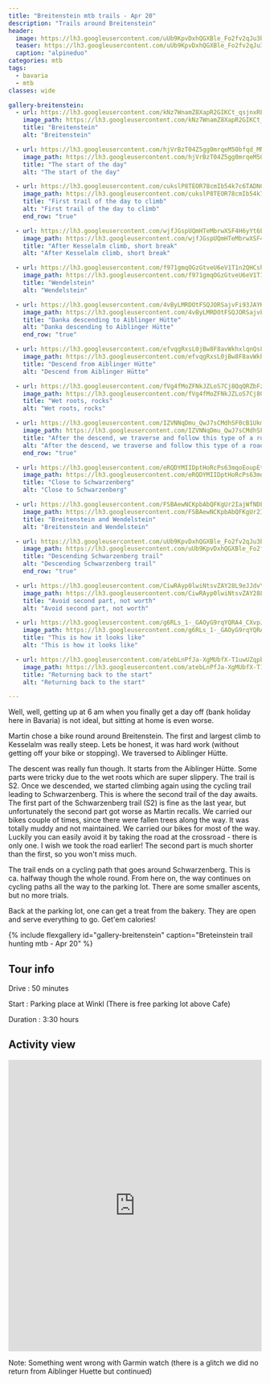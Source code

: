 ```yaml
---
title: "Breitenstein mtb trails - Apr 20"
description: "Trails around Breitenstein"
header:
  image: https://lh3.googleusercontent.com/uUb9KpvDxhQGXBle_Fo2fv2qJu3bgVa8bZHE5vc4R9QaoG-KPyls2PA0JprD9vZok3tf1Z78V26muAn1Y_ixCt4qH9-_7Rta5u9dg3ZN8b3NldCATDUw4oZlYlOYljdho471ck8ByESd17RUIOrpDLi7HrfUz4zLbw6QqXEyiVowItj0uqtUiNW2rnu4xsvhCXRJLrwmqGC5791aLSA4RdkG9aQUbzlt6us_o47nrzn3mS49IOuKlBEy5edPYGbneOEPDSQs-kLTD0ZQFV6_TnLzToptFTvlkNOMmW45vQhelHzt5-uRNp3cRLJyFil_IdABZEKjS2oKBjXlsDu_7Y8eiUzRK0Y1D2HVg7PDvlFYcWYr0MykljbNAQ-vbbPm-ypDuXj0n551yp_eYP13kXJkMK8v9p8UoIC_opY5WREJr7TTF0lTkwH1q1QYICjyj6OfUNdqeEkY1w-osdgxpaueCbigpZHxYI_oCXJ_rstdeezWyg8o3qfkwewabIZuzeNk-VdgLm1TIyqZxdwQYIJWYUlxDyClhp0IxDiqA9kqMFYcAq1wHfJF3T-Hv7j34GEjJbXqjVTKIIVU9SsEK-6vL7zUhG5qbpiCeSxTBW7PbYDootddDYB4FWHSmKj_UuN_60siiH2NY7ptppqgVHRhx3qD8tqkkx_asBacGXIEym00nGBUyrnarPUPZEBuJacSmXsLGUMNWKSnAxMnSZir0pnKudVJhj--7-azSbxYizzkj0QnF0hm=w1142-h1316-no
  teaser: https://lh3.googleusercontent.com/uUb9KpvDxhQGXBle_Fo2fv2qJu3bgVa8bZHE5vc4R9QaoG-KPyls2PA0JprD9vZok3tf1Z78V26muAn1Y_ixCt4qH9-_7Rta5u9dg3ZN8b3NldCATDUw4oZlYlOYljdho471ck8ByESd17RUIOrpDLi7HrfUz4zLbw6QqXEyiVowItj0uqtUiNW2rnu4xsvhCXRJLrwmqGC5791aLSA4RdkG9aQUbzlt6us_o47nrzn3mS49IOuKlBEy5edPYGbneOEPDSQs-kLTD0ZQFV6_TnLzToptFTvlkNOMmW45vQhelHzt5-uRNp3cRLJyFil_IdABZEKjS2oKBjXlsDu_7Y8eiUzRK0Y1D2HVg7PDvlFYcWYr0MykljbNAQ-vbbPm-ypDuXj0n551yp_eYP13kXJkMK8v9p8UoIC_opY5WREJr7TTF0lTkwH1q1QYICjyj6OfUNdqeEkY1w-osdgxpaueCbigpZHxYI_oCXJ_rstdeezWyg8o3qfkwewabIZuzeNk-VdgLm1TIyqZxdwQYIJWYUlxDyClhp0IxDiqA9kqMFYcAq1wHfJF3T-Hv7j34GEjJbXqjVTKIIVU9SsEK-6vL7zUhG5qbpiCeSxTBW7PbYDootddDYB4FWHSmKj_UuN_60siiH2NY7ptppqgVHRhx3qD8tqkkx_asBacGXIEym00nGBUyrnarPUPZEBuJacSmXsLGUMNWKSnAxMnSZir0pnKudVJhj--7-azSbxYizzkj0QnF0hm=w400-h600-no
  caption: "alpineduo"
categories: mtb
tags:
  - bavaria
  - mtb
classes: wide

gallery-breitenstein:
  - url: https://lh3.googleusercontent.com/kNz7WnamZ8XapR2GIKCt_qsjnxRLT0ll-5_XTn09diMN3HCWOlNcXj_iwOas71k3qI0nXZdRbeB58vVARTUZecOOVt8_2IObd2LMhbJx6lvAsYFdlEPjIzpH0p3x0Be51Al3DF26WdCdn-G_ZG1fAefgkStReTgh19YQcwO5Q9-U_-h6h7kWrRkwvl3tKR-3RTLZPAM5ERgh833LYPLt8jsRE1eEaF2ZQ5lbgUbgI45vBL2KqdbcijFT7KcrK5XtD1jhgXP1L_9VtV_ZMseNVnMroHAEmSAAtq9INUCuSz4j14acdcpYe1H1fVWRRxFH9jWkCBQW_hLN5wxTEI_bVlisizZ-DlsaQisE2xEkBgtrxl9AcmrT4LvOEsqlS954s2Jo5QQ1BQ3_60LPt_BMDqE7s-LBbMS1adjPQ-H_1gT9iI-znQOFKUIxuQI7_0bM4OzUkeI0UbB8hS2y3po0ehlhiVTLK3py0pHJFj5uX8CiELtQZwaSFsBlSbfwhNSQjv0szJl6j-wMVPyHD5CV8kDEjfYvPMHklA4Y9GvWYTOHD70uHv85KWhu5vnRNtil2nspSLlKAdUoDGLKRndaVviJ0NijfRkQnoOW2Tel5dQaoDUFJs36aEt5iqeHJ_2Ewa08gdU_sWtJl-nNf0utvPErM-WgY_I7lXKSXZsonJSgj4uAxbHG7gHBh9SfRiMSkOl3psAJ773Ba43Q51pCagSHdQQJPFe43N6arAtfsBq0iCyi3uC-gTTK=w988-h1316-no
    image_path: https://lh3.googleusercontent.com/kNz7WnamZ8XapR2GIKCt_qsjnxRLT0ll-5_XTn09diMN3HCWOlNcXj_iwOas71k3qI0nXZdRbeB58vVARTUZecOOVt8_2IObd2LMhbJx6lvAsYFdlEPjIzpH0p3x0Be51Al3DF26WdCdn-G_ZG1fAefgkStReTgh19YQcwO5Q9-U_-h6h7kWrRkwvl3tKR-3RTLZPAM5ERgh833LYPLt8jsRE1eEaF2ZQ5lbgUbgI45vBL2KqdbcijFT7KcrK5XtD1jhgXP1L_9VtV_ZMseNVnMroHAEmSAAtq9INUCuSz4j14acdcpYe1H1fVWRRxFH9jWkCBQW_hLN5wxTEI_bVlisizZ-DlsaQisE2xEkBgtrxl9AcmrT4LvOEsqlS954s2Jo5QQ1BQ3_60LPt_BMDqE7s-LBbMS1adjPQ-H_1gT9iI-znQOFKUIxuQI7_0bM4OzUkeI0UbB8hS2y3po0ehlhiVTLK3py0pHJFj5uX8CiELtQZwaSFsBlSbfwhNSQjv0szJl6j-wMVPyHD5CV8kDEjfYvPMHklA4Y9GvWYTOHD70uHv85KWhu5vnRNtil2nspSLlKAdUoDGLKRndaVviJ0NijfRkQnoOW2Tel5dQaoDUFJs36aEt5iqeHJ_2Ewa08gdU_sWtJl-nNf0utvPErM-WgY_I7lXKSXZsonJSgj4uAxbHG7gHBh9SfRiMSkOl3psAJ773Ba43Q51pCagSHdQQJPFe43N6arAtfsBq0iCyi3uC-gTTK=w300-h400-no
    title: "Breitenstein"
    alt: "Breitenstein"

  - url: https://lh3.googleusercontent.com/hjVrBzT04Z5gg0mrqeM50bfqd_MNHO0xpP3aRUq1MN8e6Ie0OkD_b677fPCdDYBxczGK5FJfjB7RxWVxlqCS9PqgBvaCIKAHMLeLQttUgk-DxA-TNoX4RowQDEaMP0OxKpXXNcTZU0wapaK2-CfZCIXAi8ZbaQO8dMNDoNxsGZgBW9_EF17ROpEqM4COl1Qub0WnFiKktQlFvrMBJKhOhahoD8EmUJzzZkXhy6pT1A4WvWZInRwkymmsXs1BfdrGCNdwIjIQsjdVcBSp9i1RiktOA55-nONUK5AmO4em6ghMdvfIkALL9Cq55XgO81eQNBrQB8g5ko1B4ZTgpFBOl4NvfxvEcpNI-TlOqW12tVBoj97z3PfuCbjbjTDQR1TZHFrph9AFrpDt6It4ple2CzkmdqUlEsazeP4Dzfpjq6gW0kV7q1S2r5j8XhrDMOVIvsCJFXbT5FFz3cHlmaDvpx6UsLXwAcKMsFCAh74RBo_dlmEjdlwf3sZtWrCsO-zIJhNo_m5_KnBuP183JjJ5xndcH4_dYigySXWJzXOXyO3XCrJNlBhkEUYmsfSF7PlpmwFK9m_X6U_vrrmz7bwxJpNVrqbObCuXs5-wRY21LQ-CORGNJ4Nd8A5eUm2-BWjsDzMRBAipjasqn66ejeXJ1gcLYDJ65IZEoOr61xRdpxoPvuxt8U8wldMZwrLVI-DjGF3AKvXUBux2c_MKEqR-9xtoc7htwMP5l0Kk54vbpsqQHylcbiPoWvRu=w988-h1316-no
    image_path: https://lh3.googleusercontent.com/hjVrBzT04Z5gg0mrqeM50bfqd_MNHO0xpP3aRUq1MN8e6Ie0OkD_b677fPCdDYBxczGK5FJfjB7RxWVxlqCS9PqgBvaCIKAHMLeLQttUgk-DxA-TNoX4RowQDEaMP0OxKpXXNcTZU0wapaK2-CfZCIXAi8ZbaQO8dMNDoNxsGZgBW9_EF17ROpEqM4COl1Qub0WnFiKktQlFvrMBJKhOhahoD8EmUJzzZkXhy6pT1A4WvWZInRwkymmsXs1BfdrGCNdwIjIQsjdVcBSp9i1RiktOA55-nONUK5AmO4em6ghMdvfIkALL9Cq55XgO81eQNBrQB8g5ko1B4ZTgpFBOl4NvfxvEcpNI-TlOqW12tVBoj97z3PfuCbjbjTDQR1TZHFrph9AFrpDt6It4ple2CzkmdqUlEsazeP4Dzfpjq6gW0kV7q1S2r5j8XhrDMOVIvsCJFXbT5FFz3cHlmaDvpx6UsLXwAcKMsFCAh74RBo_dlmEjdlwf3sZtWrCsO-zIJhNo_m5_KnBuP183JjJ5xndcH4_dYigySXWJzXOXyO3XCrJNlBhkEUYmsfSF7PlpmwFK9m_X6U_vrrmz7bwxJpNVrqbObCuXs5-wRY21LQ-CORGNJ4Nd8A5eUm2-BWjsDzMRBAipjasqn66ejeXJ1gcLYDJ65IZEoOr61xRdpxoPvuxt8U8wldMZwrLVI-DjGF3AKvXUBux2c_MKEqR-9xtoc7htwMP5l0Kk54vbpsqQHylcbiPoWvRu=w300-h400-no
    title: "The start of the day"
    alt: "The start of the day"

  - url: https://lh3.googleusercontent.com/cukslP8TEOR78cmIb54k7c6TADNCqOKfxjoBf5vGGX_gW2rbGSRIjbfM2-48hDchvkYHVSmWrf9wF1n1tnyWpwWrYrFP03vaR9z9jdSVlQo5HJewf1Sc7YX8QPkaYqU-V30Mdze49dUJFHc_o_9TkChmkDpxjkrNxuUXMbNsrTrGdUKQAdatXj3muz-GarSHG1ATyuaiEIYDbfO-FnzMSABG59mGlEJyPGnNNnFgMVhk3LM78vM2MfY8fx-VKx-Vtih9wijrDWrI-yJ9HTlryUnG0E3OCAH1kf7IVKVfN_bWxBTx92xSyhEEIZOf8TTj4aMDrEqOC4HEYCktPJhfZp-3tAx4mIW8rxqP871IYlRlT-thGr9wAeoPaMWKYlGzalG4BCaViSRCLJtipGbPGbtiTv0vOs_PyR7Ge5Iq2JscdZkg4i-JgbVei9bIJsZ6IxpoLzhty4XriV3t0VSAkpAArJiyiC0oTPW8cxxr8cwxp9woB7t4vrOJtX4UebgzK2iJ3iSVG54LASPIVSXHRxcMWIXlH5si0pWQtntV1q00N5AzFZjcsDgJz6JiNfnEzXMP8cnLh0XRnUYtdNltUEK7eV20RLSDKIsGAUqrYGS5hsICra0hYL_G5Hj7lX2wAGwHd8S8uXQWlVU91USwEa-gxg9oORmTTLFLYwBQduny0WbtFZO2Biapk7wq5kQrLBtl8MSriO2B1TYZYNiDrJV2c01WZ3SdSpeP1YJUtfJtpC3_oaAygXoU=w988-h1316-no
    image_path: https://lh3.googleusercontent.com/cukslP8TEOR78cmIb54k7c6TADNCqOKfxjoBf5vGGX_gW2rbGSRIjbfM2-48hDchvkYHVSmWrf9wF1n1tnyWpwWrYrFP03vaR9z9jdSVlQo5HJewf1Sc7YX8QPkaYqU-V30Mdze49dUJFHc_o_9TkChmkDpxjkrNxuUXMbNsrTrGdUKQAdatXj3muz-GarSHG1ATyuaiEIYDbfO-FnzMSABG59mGlEJyPGnNNnFgMVhk3LM78vM2MfY8fx-VKx-Vtih9wijrDWrI-yJ9HTlryUnG0E3OCAH1kf7IVKVfN_bWxBTx92xSyhEEIZOf8TTj4aMDrEqOC4HEYCktPJhfZp-3tAx4mIW8rxqP871IYlRlT-thGr9wAeoPaMWKYlGzalG4BCaViSRCLJtipGbPGbtiTv0vOs_PyR7Ge5Iq2JscdZkg4i-JgbVei9bIJsZ6IxpoLzhty4XriV3t0VSAkpAArJiyiC0oTPW8cxxr8cwxp9woB7t4vrOJtX4UebgzK2iJ3iSVG54LASPIVSXHRxcMWIXlH5si0pWQtntV1q00N5AzFZjcsDgJz6JiNfnEzXMP8cnLh0XRnUYtdNltUEK7eV20RLSDKIsGAUqrYGS5hsICra0hYL_G5Hj7lX2wAGwHd8S8uXQWlVU91USwEa-gxg9oORmTTLFLYwBQduny0WbtFZO2Biapk7wq5kQrLBtl8MSriO2B1TYZYNiDrJV2c01WZ3SdSpeP1YJUtfJtpC3_oaAygXoU=w300-h400-no
    title: "First trail of the day to climb"
    alt: "First trail of the day to climb"
    end_row: "true"

  - url: https://lh3.googleusercontent.com/wjfJGspUQmHTeMbrwXSF4H6yYt6LmAXpR0-8IYGjSJ4KFNZnHjZGhy1d1tRZlkRbM-r8G7gUtq0HcJ7lyzIsxZIQR6XabCojHCITe9Ikk92ZpPp63g2hg8bcAU56y1zvbliNHXYjNu7059aB1bQA0awgimioemejMpmh0FFX5BbrUaRIROo0RNGfQp6YvIB-2Y0h5WDz4YQyF3DirnRlBRUlKztVd_r3TXAaEftBsYBCrGy1o2V7kI3jfj3dPvpW7T6_szbhRmd-XBrkjhhxtTdiy9lZ-SmlI9P82FwK5Lq_x3SPyfGUEg41sMDaUzwC4aVV0uamBuz2Jcs1gJBtdMaOLDp2tDHSyYg4EpZveXJacPAtUB643De4GXKeaoyD3Kgk8RtPFO77uoevrdu112fv3PdVDFPjJkxtx88WBSQjaYEEnw_SCeWKUnOHTEj4iqfYvDsGnhNUECsPYQRTG7DIUemJ1B1yxq693kIPsKUEGFn2V5MwbiIywX6w97jNwtb-oVy1ktihpiniLrHMp-8CAjy9HXMHmi4QoF_DLloXObpg5AbpKQvAWGNOjfe71Ddh_CF87z4p32-QJ2I31D5XkgTF3HZStPXjy8VFEZoAOx4t-WMYa2V4ahtoh-FjvXV5yKvJlx7xzaEVfBD-DiLgIL0HQf7--H-mhk52lxNkuCJ2xXGaPD0i4BwFGjtg9U_RnmVGYM4_5HXMWcgxxK7MF0EBkaiWiSjgzaweObBr5RVJVsOzwCRn=w988-h1316-no
    image_path: https://lh3.googleusercontent.com/wjfJGspUQmHTeMbrwXSF4H6yYt6LmAXpR0-8IYGjSJ4KFNZnHjZGhy1d1tRZlkRbM-r8G7gUtq0HcJ7lyzIsxZIQR6XabCojHCITe9Ikk92ZpPp63g2hg8bcAU56y1zvbliNHXYjNu7059aB1bQA0awgimioemejMpmh0FFX5BbrUaRIROo0RNGfQp6YvIB-2Y0h5WDz4YQyF3DirnRlBRUlKztVd_r3TXAaEftBsYBCrGy1o2V7kI3jfj3dPvpW7T6_szbhRmd-XBrkjhhxtTdiy9lZ-SmlI9P82FwK5Lq_x3SPyfGUEg41sMDaUzwC4aVV0uamBuz2Jcs1gJBtdMaOLDp2tDHSyYg4EpZveXJacPAtUB643De4GXKeaoyD3Kgk8RtPFO77uoevrdu112fv3PdVDFPjJkxtx88WBSQjaYEEnw_SCeWKUnOHTEj4iqfYvDsGnhNUECsPYQRTG7DIUemJ1B1yxq693kIPsKUEGFn2V5MwbiIywX6w97jNwtb-oVy1ktihpiniLrHMp-8CAjy9HXMHmi4QoF_DLloXObpg5AbpKQvAWGNOjfe71Ddh_CF87z4p32-QJ2I31D5XkgTF3HZStPXjy8VFEZoAOx4t-WMYa2V4ahtoh-FjvXV5yKvJlx7xzaEVfBD-DiLgIL0HQf7--H-mhk52lxNkuCJ2xXGaPD0i4BwFGjtg9U_RnmVGYM4_5HXMWcgxxK7MF0EBkaiWiSjgzaweObBr5RVJVsOzwCRn=w300-h400-no
    title: "After Kesselalm climb, short break"
    alt: "After Kesselalm climb, short break"

  - url: https://lh3.googleusercontent.com/f971gmqOGzGtveU6eV1T1n2QHCshQhJOe9lphsZ92EYa0A9eMeKeRRgClmNAzwKn8_OVF7R8TIx4VYok6OKrmcF2nZDhgvm0AvCYFXaZUhH-_mb5ev--DCGJdWDzNcZTOnBBALtCSWHcNQf8ZpwpZ3yTsV6X1IrDc1ikmcaWU42-iL0qZXOoVB6d2YIXUEd014umSXXsbUGFUevyK7KYwORLnoCSRugMhKLpvBPip6RfMMCKzu3KIcvq-0z4IwlUK4K3osI6CXN-pNd1C836gWvf9XMQzr-GKP6H_LjjHijCTgnRkrzfCOI6KaZt89-rm7Nb2YpSFE0tUwejYspB0uPHBlOr8xPPfSSznXuoBa3q0i3GklwkXS93uvplRfqK02sPu7vds-5k7tRJs0rZjVWdQ0zfKH5_Rl6Wo6GULMHvN8sJDAbsOSvPfHuXF9UOQfMPDhwqWrmgmW6WMz2hBahk3cqOBdj4qOsFIBAkP7k9kXGqn-ElyZuvzoqBM5L6SUKYra9GoraPLmmbN2spqX8RC3sf2lnr_AslfmQXY4uzrpUsy9E8bER2VtXHeSppQyucOaT6M3bh4OXQLwJfo61ewTdA4vfZPRV1EukgjwlPCpltKpnM6ldkxIKHn-2jHNomdbAN1yS5ETIo_PdJXEiR_xcVmUJp3qmucpNvGeI2J8Niby8n1oII1Jau2eoZ8gyTXSsLBui8LxSDJHEriXIlQF4do-Ugn8hmD4ypXCMU63MF12MD0DT7=w1756-h1316-no
    image_path: https://lh3.googleusercontent.com/f971gmqOGzGtveU6eV1T1n2QHCshQhJOe9lphsZ92EYa0A9eMeKeRRgClmNAzwKn8_OVF7R8TIx4VYok6OKrmcF2nZDhgvm0AvCYFXaZUhH-_mb5ev--DCGJdWDzNcZTOnBBALtCSWHcNQf8ZpwpZ3yTsV6X1IrDc1ikmcaWU42-iL0qZXOoVB6d2YIXUEd014umSXXsbUGFUevyK7KYwORLnoCSRugMhKLpvBPip6RfMMCKzu3KIcvq-0z4IwlUK4K3osI6CXN-pNd1C836gWvf9XMQzr-GKP6H_LjjHijCTgnRkrzfCOI6KaZt89-rm7Nb2YpSFE0tUwejYspB0uPHBlOr8xPPfSSznXuoBa3q0i3GklwkXS93uvplRfqK02sPu7vds-5k7tRJs0rZjVWdQ0zfKH5_Rl6Wo6GULMHvN8sJDAbsOSvPfHuXF9UOQfMPDhwqWrmgmW6WMz2hBahk3cqOBdj4qOsFIBAkP7k9kXGqn-ElyZuvzoqBM5L6SUKYra9GoraPLmmbN2spqX8RC3sf2lnr_AslfmQXY4uzrpUsy9E8bER2VtXHeSppQyucOaT6M3bh4OXQLwJfo61ewTdA4vfZPRV1EukgjwlPCpltKpnM6ldkxIKHn-2jHNomdbAN1yS5ETIo_PdJXEiR_xcVmUJp3qmucpNvGeI2J8Niby8n1oII1Jau2eoZ8gyTXSsLBui8LxSDJHEriXIlQF4do-Ugn8hmD4ypXCMU63MF12MD0DT7=w400-h300-no
    title: "Wendelstein"
    alt: "Wendelstein"

  - url: https://lh3.googleusercontent.com/4vByLMRDOtFSQJORSajvFi93JAYKh7KjkfiIfKgYg7zLQ2Rt-o-MvMbldDJsku9YNJvRLr64gs7JSsu4hiALa5UidiMx80Plvhn8iBVTx6NSVrtwPjWIqnDj7UvU7g4MfvV6y7ycAUOmw2C_BDjZ6r8QPvPXPrx9mLTgMT_eLK3wLimyVMldn3GAAr7eD2EhIQFkhQR_i_6VhuWZs1oRX8FGj_C9NoBUnf-8R_6Osuc9ItxoEacAadDDhujl_iE44nQnqtpq4wYjQ2lfxGZ99nlpYVy4HKK7Cshsk9YveYfMYnzeuCe6rm7MQTSYMbfiDemUIalTNUHNMwyquSujdqEex6i45zgaOcIIEiTVxsHo94SCSpL0EwBSUA1y9zKqWPp4Yk56y2L8zIWcOMgDdMxBYHe9A55bOYuD161dlpjnPTdRzE2YpyjLYu1YB8LowijFu4e7TkLpC_rg5U3pKhWeIyM0Xa19SffaMKD0hKZ85_bYLNM1cKIv3vrkXEnCKTQbH--IRMfdSoejFd97s74YfFsjldgy_Perf7bjfkZM8W5i54WY2OD28iWQqUi0DCh-GrCOYpZcXGfulLD1zogagw8xhmeqoq1gb0fLx_eK0UWk8mE9XsbM4GIoBat-aB9WECRSyVJola7GgoZfHVUHb4dFLbUM4RXvLCw4cRaseKnVhAPxb47cvSE8lekIJu-1lQrf7X7byHYzqIIXCh3OU3kiAe5l9qlDIXRCaKhcs67WWvtVs-SH=w988-h1316-no
    image_path: https://lh3.googleusercontent.com/4vByLMRDOtFSQJORSajvFi93JAYKh7KjkfiIfKgYg7zLQ2Rt-o-MvMbldDJsku9YNJvRLr64gs7JSsu4hiALa5UidiMx80Plvhn8iBVTx6NSVrtwPjWIqnDj7UvU7g4MfvV6y7ycAUOmw2C_BDjZ6r8QPvPXPrx9mLTgMT_eLK3wLimyVMldn3GAAr7eD2EhIQFkhQR_i_6VhuWZs1oRX8FGj_C9NoBUnf-8R_6Osuc9ItxoEacAadDDhujl_iE44nQnqtpq4wYjQ2lfxGZ99nlpYVy4HKK7Cshsk9YveYfMYnzeuCe6rm7MQTSYMbfiDemUIalTNUHNMwyquSujdqEex6i45zgaOcIIEiTVxsHo94SCSpL0EwBSUA1y9zKqWPp4Yk56y2L8zIWcOMgDdMxBYHe9A55bOYuD161dlpjnPTdRzE2YpyjLYu1YB8LowijFu4e7TkLpC_rg5U3pKhWeIyM0Xa19SffaMKD0hKZ85_bYLNM1cKIv3vrkXEnCKTQbH--IRMfdSoejFd97s74YfFsjldgy_Perf7bjfkZM8W5i54WY2OD28iWQqUi0DCh-GrCOYpZcXGfulLD1zogagw8xhmeqoq1gb0fLx_eK0UWk8mE9XsbM4GIoBat-aB9WECRSyVJola7GgoZfHVUHb4dFLbUM4RXvLCw4cRaseKnVhAPxb47cvSE8lekIJu-1lQrf7X7byHYzqIIXCh3OU3kiAe5l9qlDIXRCaKhcs67WWvtVs-SH=w300-h400-no
    title: "Danka descending to Aiblinger Hütte"
    alt: "Danka descending to Aiblinger Hütte"
    end_row: "true"

  - url: https://lh3.googleusercontent.com/efvqgRxsL0jBw8F8avWkhxlqnQs8oao3t1U19Tzvy63QtbUAn1cdmVwFO0c55LHs3ibUqXfE0KBNP5jJwG0zVBmVd275fKePrMo9tWreY9ux050iHn1wDS5xkKgHWA2RJbipWIHI9M8jJgSapwwlR-LWz-oXDZCS_qQ0_Iyu1YjO0L_50DLwqaJhLpHxkfntRY2sVzHrOLUVM1X3OucWVZe2dWKBl25-Su59sHzZhzsdi7ZUYj_HCGQdJhB3DoV-xS7OrfhlG_h_m2KA4H0bW22m9trZ0LI6YY8DCXZo4jYXVJvF45nbfBJH0aE4M7MvBmCGwgtKOFtfSEfXNRLenmWhBvSiEjNykF8vVDmohyq-tak1PduKzlbk5E1jo6zBPcMleSHRnYP1id6OwUJOaLtWRxXV3BKyA3EQXcEL02YaKssr50tKbGBUp0cvJ2ouudjMBYCqItrcC2mqex8n8RYCs7iw9QaBth5x1L-1Km9LDqtwE2m8hRJ7Nv00fy2MV662C34NzQe_HPwE8hoIR8uDni3Yfujx9k85hQ78SruzCysBt80RoJNjZXVaTlsvKiDDF0lvS3xhonNLPU5TVuteHE2JGWzv7thKR232aHUUIjIilGGUc6wY12XohQxQtLjsGhnIOI_0rJmIjpg5wuYojspwEObe9HQxMhUhtv-WZ7nBzBaZMQIyRbEdZyzc63QefqqILG41qf4JE1svvfSbYGz7f9I1QFAw6AXnKuxQM2ij2L5L7Cyl=w988-h1316-no
    image_path: https://lh3.googleusercontent.com/efvqgRxsL0jBw8F8avWkhxlqnQs8oao3t1U19Tzvy63QtbUAn1cdmVwFO0c55LHs3ibUqXfE0KBNP5jJwG0zVBmVd275fKePrMo9tWreY9ux050iHn1wDS5xkKgHWA2RJbipWIHI9M8jJgSapwwlR-LWz-oXDZCS_qQ0_Iyu1YjO0L_50DLwqaJhLpHxkfntRY2sVzHrOLUVM1X3OucWVZe2dWKBl25-Su59sHzZhzsdi7ZUYj_HCGQdJhB3DoV-xS7OrfhlG_h_m2KA4H0bW22m9trZ0LI6YY8DCXZo4jYXVJvF45nbfBJH0aE4M7MvBmCGwgtKOFtfSEfXNRLenmWhBvSiEjNykF8vVDmohyq-tak1PduKzlbk5E1jo6zBPcMleSHRnYP1id6OwUJOaLtWRxXV3BKyA3EQXcEL02YaKssr50tKbGBUp0cvJ2ouudjMBYCqItrcC2mqex8n8RYCs7iw9QaBth5x1L-1Km9LDqtwE2m8hRJ7Nv00fy2MV662C34NzQe_HPwE8hoIR8uDni3Yfujx9k85hQ78SruzCysBt80RoJNjZXVaTlsvKiDDF0lvS3xhonNLPU5TVuteHE2JGWzv7thKR232aHUUIjIilGGUc6wY12XohQxQtLjsGhnIOI_0rJmIjpg5wuYojspwEObe9HQxMhUhtv-WZ7nBzBaZMQIyRbEdZyzc63QefqqILG41qf4JE1svvfSbYGz7f9I1QFAw6AXnKuxQM2ij2L5L7Cyl=w300-h400-no
    title: "Descend from Aiblinger Hütte"
    alt: "Descend from Aiblinger Hütte"

  - url: https://lh3.googleusercontent.com/fVg4fMoZFNkJZLoS7Cj8QqQRZbFzX4lCuv6d22e5ik3YcDxhnZhn_EDBl0MCUX1GkdmIyv4jfetK4_qkHZ-WSjYwYL3Y7zN50RcqUA1sUWMe0QzsSD0cATOAQUG_dKsdxPpobYbdy-zsjpMNWp2mC2OrbyZeh8PWCBU7pAbJIDfIG7NtXFX4uioFlxGshi2hYfOUQkhziC3edDy3ee_k-sdFpmTDX-mcZQoUxVotpN9CSzBPRsOZRAOBNyz0Jab9qeY2pYWnV8pTJoqc6s6HAUkDByg6vt3G7sP31VvM0l2Og0NbQHFhMDcfmHofAuHs0q-Gci9b0-yKRVCHrJHRe4azXGkqnnc4sAEfXEdCN2ZbDzPXWtRf6iGMc4-RLwWVqBPGIjtV1BO20nSE3bhnJO0I4rBDMBrwciCzStWM7F-O7zCLuaKuV9UfCtb084boaR-PMi-0obx2mQIF0jyCYzUyaAqNept7GQMtYYY69i9i_H0LPJwhSwuGAjJpUlaeECN-ioPIZ6QTFahIjwKySDhRy7EFRTdflVaaos5C4LDJ_wrHobLpEF_9HRo49lBLc6-p7ZThtm17yIgSB8MxL2ZCZmmn03CjQrqZRIg8II88MJr1qP94Ti8Bdi1p34cYbPO0WNe3L3InpnwgM3vjWkYPp6Og5EpBYcbD77megV4Evzda4GWES4WPQh977q9uquCd4yW6f9eLHHdEAZ2mRMOHFkIOmA8h88YBIAWizsbMb5wcfMR7zrpt=w988-h1316-no
    image_path: https://lh3.googleusercontent.com/fVg4fMoZFNkJZLoS7Cj8QqQRZbFzX4lCuv6d22e5ik3YcDxhnZhn_EDBl0MCUX1GkdmIyv4jfetK4_qkHZ-WSjYwYL3Y7zN50RcqUA1sUWMe0QzsSD0cATOAQUG_dKsdxPpobYbdy-zsjpMNWp2mC2OrbyZeh8PWCBU7pAbJIDfIG7NtXFX4uioFlxGshi2hYfOUQkhziC3edDy3ee_k-sdFpmTDX-mcZQoUxVotpN9CSzBPRsOZRAOBNyz0Jab9qeY2pYWnV8pTJoqc6s6HAUkDByg6vt3G7sP31VvM0l2Og0NbQHFhMDcfmHofAuHs0q-Gci9b0-yKRVCHrJHRe4azXGkqnnc4sAEfXEdCN2ZbDzPXWtRf6iGMc4-RLwWVqBPGIjtV1BO20nSE3bhnJO0I4rBDMBrwciCzStWM7F-O7zCLuaKuV9UfCtb084boaR-PMi-0obx2mQIF0jyCYzUyaAqNept7GQMtYYY69i9i_H0LPJwhSwuGAjJpUlaeECN-ioPIZ6QTFahIjwKySDhRy7EFRTdflVaaos5C4LDJ_wrHobLpEF_9HRo49lBLc6-p7ZThtm17yIgSB8MxL2ZCZmmn03CjQrqZRIg8II88MJr1qP94Ti8Bdi1p34cYbPO0WNe3L3InpnwgM3vjWkYPp6Og5EpBYcbD77megV4Evzda4GWES4WPQh977q9uquCd4yW6f9eLHHdEAZ2mRMOHFkIOmA8h88YBIAWizsbMb5wcfMR7zrpt=w300-h400-no
    title: "Wet roots, rocks"
    alt: "Wet roots, rocks"

  - url: https://lh3.googleusercontent.com/IZVNNqDmu_QwJ7sCMdhSF0cB1Ukm9RVegILlYqQLIgzotKhbCDyyAbfOmLh-iLWZBtaK6z3uRzbHxx7nEiUiZuM8QagjsQeo2J5HqyWpsqKN9Gpi1uzMLNZuyNi_zDoaCRalupoTLhWMBdDG32u_3K4hJvLCvrBjVcAxWm1Fm3Z8f68qFreRCENbiJ_v50TbQDPNFpYzwMQNb4DM-vZRSXMQk6_meaecKwDx0DTeC5cVo9vFs6ZuPNjHSBqA7dVipac3oqApy_vlLvzt_56ppcR1av5Qb4EERnh5n5-d-B8dJeDMioyMdI3XGsZWf1bJGlIufvLtXLF6lR1HfPU1rsc-OElbvm_1iQL3nNWf6RDdHJvYrlXnH2CvVL3cfB8YF1VYdAwDD5haLrTUYgQClXKQqC7PNvtPUEN91sy61YJI85S3CAEhPbqaV0HpkBy2-Tjh8eYIS9BWdgalJEH8yiPMrX9bYOsLMeYdsrSZIlq3mUP8KkA0j7KvXpf505vP7bZQEDIE3JKkeYoxcwf9bmu26hKbjgSG4Wo9-Onlq2ji207JufZSLp4oS6_VhG4iWlpJ6z-r-yzLfsm39wMXOE3V5hVMQ7cz9u5p0bbPtEQAceHeGjcs4XukF6h11mkwZ3IreCRn71mtFufREF6z0KzcKpzYblF3OYuIV8vDndnZYq-5UEvXfRj_4TSTmkA=w988-h1316-no
    image_path: https://lh3.googleusercontent.com/IZVNNqDmu_QwJ7sCMdhSF0cB1Ukm9RVegILlYqQLIgzotKhbCDyyAbfOmLh-iLWZBtaK6z3uRzbHxx7nEiUiZuM8QagjsQeo2J5HqyWpsqKN9Gpi1uzMLNZuyNi_zDoaCRalupoTLhWMBdDG32u_3K4hJvLCvrBjVcAxWm1Fm3Z8f68qFreRCENbiJ_v50TbQDPNFpYzwMQNb4DM-vZRSXMQk6_meaecKwDx0DTeC5cVo9vFs6ZuPNjHSBqA7dVipac3oqApy_vlLvzt_56ppcR1av5Qb4EERnh5n5-d-B8dJeDMioyMdI3XGsZWf1bJGlIufvLtXLF6lR1HfPU1rsc-OElbvm_1iQL3nNWf6RDdHJvYrlXnH2CvVL3cfB8YF1VYdAwDD5haLrTUYgQClXKQqC7PNvtPUEN91sy61YJI85S3CAEhPbqaV0HpkBy2-Tjh8eYIS9BWdgalJEH8yiPMrX9bYOsLMeYdsrSZIlq3mUP8KkA0j7KvXpf505vP7bZQEDIE3JKkeYoxcwf9bmu26hKbjgSG4Wo9-Onlq2ji207JufZSLp4oS6_VhG4iWlpJ6z-r-yzLfsm39wMXOE3V5hVMQ7cz9u5p0bbPtEQAceHeGjcs4XukF6h11mkwZ3IreCRn71mtFufREF6z0KzcKpzYblF3OYuIV8vDndnZYq-5UEvXfRj_4TSTmkA=w300-h400-no
    title: "After the descend, we traverse and follow this type of a road until Schwarzernberg"
    alt: "After the descend, we traverse and follow this type of a road until Schwarzernberg"
    end_row: "true"

  - url: https://lh3.googleusercontent.com/eRQDYMIIDptHoRcPs63mqoEoupEtgC5n_p-Feu5Nq8AxRZrQwh_aYC6_nUUjkPqHJOhcO7nqkdTxIwotx6NEUu-sjs7n24Z-kfcHJ666mJFdkP2Zqmnt0_280Sjesui6brGYHHxPp_BYWxB3qA-vbR61dHQf6HlP5vUTFtdG4IL8Jty0Vk7PUDPe4SgHVn1ZqXL0p9p22auiJNbalXRhgObUsOIOqxJrBRGMcESxKQmAgBCdd5EqHyCZfDXS2dHZkrKy-T672rnzmPDIzO_E1K-0FYop1A9dUTU4D1V87o3x-oGG_9xt89hCfB4Q_YymuMYctBrL9FENvaHIcuf82zOt-l_WaAX_oyYrQorOvrlAEbfCsOx9bKbWzVvAGO35RprTE0AzUCF1yH0Z3va3-ANt8LGIBz-YcvSXBFs2OSdJhm7C51Pt1lq1Z4PKhHgywdkescA07PCcQwKodr2VkPYsl-CgMDX3XoE4obEWM55N1RAg3ONCabMSTXwOtkpBdyV22N3mDQ9wvX3wP6o_vMwiVIzKZPkY5_asys8_diKnlImawOdiRQIYL-Awf8WvUoH3Fa-vOXu_n2OfBxkTz-AwmkjdFtk4sXhjLCrDMPk5z_qhAR49SM6bXhqvuWzXt5i1eGkOCjbochwXzOqVCTgn8Lj_6xa01koUILKIPuBEH_O6IMtoKjKICWM_89MvcoF2aj09RJBpb7tddNPjctSC-PuRpfrjsejmaFDzgDvk13ibc2-8C16I=w988-h1316-no
    image_path: https://lh3.googleusercontent.com/eRQDYMIIDptHoRcPs63mqoEoupEtgC5n_p-Feu5Nq8AxRZrQwh_aYC6_nUUjkPqHJOhcO7nqkdTxIwotx6NEUu-sjs7n24Z-kfcHJ666mJFdkP2Zqmnt0_280Sjesui6brGYHHxPp_BYWxB3qA-vbR61dHQf6HlP5vUTFtdG4IL8Jty0Vk7PUDPe4SgHVn1ZqXL0p9p22auiJNbalXRhgObUsOIOqxJrBRGMcESxKQmAgBCdd5EqHyCZfDXS2dHZkrKy-T672rnzmPDIzO_E1K-0FYop1A9dUTU4D1V87o3x-oGG_9xt89hCfB4Q_YymuMYctBrL9FENvaHIcuf82zOt-l_WaAX_oyYrQorOvrlAEbfCsOx9bKbWzVvAGO35RprTE0AzUCF1yH0Z3va3-ANt8LGIBz-YcvSXBFs2OSdJhm7C51Pt1lq1Z4PKhHgywdkescA07PCcQwKodr2VkPYsl-CgMDX3XoE4obEWM55N1RAg3ONCabMSTXwOtkpBdyV22N3mDQ9wvX3wP6o_vMwiVIzKZPkY5_asys8_diKnlImawOdiRQIYL-Awf8WvUoH3Fa-vOXu_n2OfBxkTz-AwmkjdFtk4sXhjLCrDMPk5z_qhAR49SM6bXhqvuWzXt5i1eGkOCjbochwXzOqVCTgn8Lj_6xa01koUILKIPuBEH_O6IMtoKjKICWM_89MvcoF2aj09RJBpb7tddNPjctSC-PuRpfrjsejmaFDzgDvk13ibc2-8C16I=w300-h400-no
    title: "Close to Schwarzenberg"
    alt: "Close to Schwarzenberg"

  - url: https://lh3.googleusercontent.com/FSBAewNCKpbAbQFKgUr2IajWfNDLOQujKlEJt-oMoizk3E9Cm8fwIaQg2bFW9mtwjuz9GTNm8mAnXg3omavQ4rITD3eYTYJP6M3CRwP35yKxXbpwMSh1XwTXkxnGn4BABwreNmrBAA5oaUHsIvAj0geHjbk83Ow0QryfUXSsv-JaSLQVsGqjmkJRI0HQ0qhDDrC86y6hcCHPL-_gOKt05J5dN_sSz1UP8xKxWP_lHuMaoiyjpQODdavto5c9bZNgV4kJAkYNibBiNBo33UpHcb3HwNvCIQV1v1fKKP6hxYBCXQzmV3Eh5Sv3O1_gjsIXeOutZSi1sp5apaH15A5amqt6yC_lTDvsHXhmfM4O9XktD9DDPjF5SbRMAGXkxtlZEQb4ngtT_GQ0s4dPrRXZzXx16xqJR66upjqaNXy4wmcxbS45gqgBnV2zfGLOpqvChHXZp_XVL9cDEV_uX5hL6zhI6rfX6CSIdw5Hv5dEwQ0WGlTsoX3e3B-Gi5J3r6Obh-VLhiSez-1CpYQwmQk2Y3ZTA46yjy-YBecUrM-YoSFmKcLalrdKv3htbsSxKzLAfV69x4tHFzqlqLTKN3TDz-w0NNdu6pe36BnRbvRYRjY5TQPiwAox-nA0WJUpulm7-3XFXq6GfssqpIhAyt7YohNeTIwPONccJGuRzIT1sH1h00lKquca3G68Pp7olOIkt0112-qidl-wnQy5Tho3OIpNdtL2GseMvjJN1RneJdQKjFQwFUTcnTN_=w988-h1316-no
    image_path: https://lh3.googleusercontent.com/FSBAewNCKpbAbQFKgUr2IajWfNDLOQujKlEJt-oMoizk3E9Cm8fwIaQg2bFW9mtwjuz9GTNm8mAnXg3omavQ4rITD3eYTYJP6M3CRwP35yKxXbpwMSh1XwTXkxnGn4BABwreNmrBAA5oaUHsIvAj0geHjbk83Ow0QryfUXSsv-JaSLQVsGqjmkJRI0HQ0qhDDrC86y6hcCHPL-_gOKt05J5dN_sSz1UP8xKxWP_lHuMaoiyjpQODdavto5c9bZNgV4kJAkYNibBiNBo33UpHcb3HwNvCIQV1v1fKKP6hxYBCXQzmV3Eh5Sv3O1_gjsIXeOutZSi1sp5apaH15A5amqt6yC_lTDvsHXhmfM4O9XktD9DDPjF5SbRMAGXkxtlZEQb4ngtT_GQ0s4dPrRXZzXx16xqJR66upjqaNXy4wmcxbS45gqgBnV2zfGLOpqvChHXZp_XVL9cDEV_uX5hL6zhI6rfX6CSIdw5Hv5dEwQ0WGlTsoX3e3B-Gi5J3r6Obh-VLhiSez-1CpYQwmQk2Y3ZTA46yjy-YBecUrM-YoSFmKcLalrdKv3htbsSxKzLAfV69x4tHFzqlqLTKN3TDz-w0NNdu6pe36BnRbvRYRjY5TQPiwAox-nA0WJUpulm7-3XFXq6GfssqpIhAyt7YohNeTIwPONccJGuRzIT1sH1h00lKquca3G68Pp7olOIkt0112-qidl-wnQy5Tho3OIpNdtL2GseMvjJN1RneJdQKjFQwFUTcnTN_=w300-h400-no
    title: "Breitenstein and Wendelstein"
    alt: "Breitenstein and Wendelstein"

  - url: https://lh3.googleusercontent.com/uUb9KpvDxhQGXBle_Fo2fv2qJu3bgVa8bZHE5vc4R9QaoG-KPyls2PA0JprD9vZok3tf1Z78V26muAn1Y_ixCt4qH9-_7Rta5u9dg3ZN8b3NldCATDUw4oZlYlOYljdho471ck8ByESd17RUIOrpDLi7HrfUz4zLbw6QqXEyiVowItj0uqtUiNW2rnu4xsvhCXRJLrwmqGC5791aLSA4RdkG9aQUbzlt6us_o47nrzn3mS49IOuKlBEy5edPYGbneOEPDSQs-kLTD0ZQFV6_TnLzToptFTvlkNOMmW45vQhelHzt5-uRNp3cRLJyFil_IdABZEKjS2oKBjXlsDu_7Y8eiUzRK0Y1D2HVg7PDvlFYcWYr0MykljbNAQ-vbbPm-ypDuXj0n551yp_eYP13kXJkMK8v9p8UoIC_opY5WREJr7TTF0lTkwH1q1QYICjyj6OfUNdqeEkY1w-osdgxpaueCbigpZHxYI_oCXJ_rstdeezWyg8o3qfkwewabIZuzeNk-VdgLm1TIyqZxdwQYIJWYUlxDyClhp0IxDiqA9kqMFYcAq1wHfJF3T-Hv7j34GEjJbXqjVTKIIVU9SsEK-6vL7zUhG5qbpiCeSxTBW7PbYDootddDYB4FWHSmKj_UuN_60siiH2NY7ptppqgVHRhx3qD8tqkkx_asBacGXIEym00nGBUyrnarPUPZEBuJacSmXsLGUMNWKSnAxMnSZir0pnKudVJhj--7-azSbxYizzkj0QnF0hm=w1142-h1316-no
    image_path: https://lh3.googleusercontent.com/uUb9KpvDxhQGXBle_Fo2fv2qJu3bgVa8bZHE5vc4R9QaoG-KPyls2PA0JprD9vZok3tf1Z78V26muAn1Y_ixCt4qH9-_7Rta5u9dg3ZN8b3NldCATDUw4oZlYlOYljdho471ck8ByESd17RUIOrpDLi7HrfUz4zLbw6QqXEyiVowItj0uqtUiNW2rnu4xsvhCXRJLrwmqGC5791aLSA4RdkG9aQUbzlt6us_o47nrzn3mS49IOuKlBEy5edPYGbneOEPDSQs-kLTD0ZQFV6_TnLzToptFTvlkNOMmW45vQhelHzt5-uRNp3cRLJyFil_IdABZEKjS2oKBjXlsDu_7Y8eiUzRK0Y1D2HVg7PDvlFYcWYr0MykljbNAQ-vbbPm-ypDuXj0n551yp_eYP13kXJkMK8v9p8UoIC_opY5WREJr7TTF0lTkwH1q1QYICjyj6OfUNdqeEkY1w-osdgxpaueCbigpZHxYI_oCXJ_rstdeezWyg8o3qfkwewabIZuzeNk-VdgLm1TIyqZxdwQYIJWYUlxDyClhp0IxDiqA9kqMFYcAq1wHfJF3T-Hv7j34GEjJbXqjVTKIIVU9SsEK-6vL7zUhG5qbpiCeSxTBW7PbYDootddDYB4FWHSmKj_UuN_60siiH2NY7ptppqgVHRhx3qD8tqkkx_asBacGXIEym00nGBUyrnarPUPZEBuJacSmXsLGUMNWKSnAxMnSZir0pnKudVJhj--7-azSbxYizzkj0QnF0hm=w300-h400-no
    title: "Descending Schwarzenberg trail"
    alt: "Descending Schwarzenberg trail"
    end_row: "true"

  - url: https://lh3.googleusercontent.com/CiwRAyp0lwiNtsvZAY28L9eJJdvYSjirW8Qqq2UergmTDCObftRaGCBuDwxTgLrm2_kdlCDsF2gc6ZmPnSDwpLfiza7bZtNA7ENy4jThUpVnjJAx2DEw6xUMwvGDNTaTU7mnIW6UnCCeYn_XaIbZ2m0d7IOZ1fM7Q8BXAIUz5YSwG-9Y5Uej6SphzX19jFfPAQtCyQk0sKE0aSw28iWRZlLNtp2JRpXhiT3l0SIRrQGhtCOhclgpnWeMzMKDgPd83sNvhPOTL3__5qrOV9D73lmenLUoER3K2B2X4ujMEXZdkU9vWSaK4rcHSyOYKp6VMKqks2PSxAZQ6qdzrUN6V0FP1EC-zZyB73Olw6Qgl4ZO_RXzj9DOjzOdsC3gVoSiJw_vDlkwCnNlDe_SHjQHGvSB74czBo3TCoX4Ps3vSdCTEp3l_dchvfXe7mNyqaYXqO1xWtSZV2Fax5qjPztjSHZFZlnKyT70IW-RQCNSeghpCEM3FL6bmtL4NXUgwhfa9Tbc6AB5Nqf8WYDALy5JDzoB3Q0C7ZG0zexo2rDYmoXU-bp8CX3InlGirlFDhnNbeJaSw31ezzipA4eV_TORTBH4wsnwu6Oggrk8mwIO43lB3EfdikwM8m71tLDrL1T6_CQClEMT5CijzvY7a4IN_q7SoGE6Q0NqbMtVxcg8_dgjq9w5exN0c8MCWNuCBy8ndyripBwR1ZxOEmslUb5uAHJPLhXTNW6CRkb2bThpDg8Lgb96E0nO87aY=w988-h1316-no
    image_path: https://lh3.googleusercontent.com/CiwRAyp0lwiNtsvZAY28L9eJJdvYSjirW8Qqq2UergmTDCObftRaGCBuDwxTgLrm2_kdlCDsF2gc6ZmPnSDwpLfiza7bZtNA7ENy4jThUpVnjJAx2DEw6xUMwvGDNTaTU7mnIW6UnCCeYn_XaIbZ2m0d7IOZ1fM7Q8BXAIUz5YSwG-9Y5Uej6SphzX19jFfPAQtCyQk0sKE0aSw28iWRZlLNtp2JRpXhiT3l0SIRrQGhtCOhclgpnWeMzMKDgPd83sNvhPOTL3__5qrOV9D73lmenLUoER3K2B2X4ujMEXZdkU9vWSaK4rcHSyOYKp6VMKqks2PSxAZQ6qdzrUN6V0FP1EC-zZyB73Olw6Qgl4ZO_RXzj9DOjzOdsC3gVoSiJw_vDlkwCnNlDe_SHjQHGvSB74czBo3TCoX4Ps3vSdCTEp3l_dchvfXe7mNyqaYXqO1xWtSZV2Fax5qjPztjSHZFZlnKyT70IW-RQCNSeghpCEM3FL6bmtL4NXUgwhfa9Tbc6AB5Nqf8WYDALy5JDzoB3Q0C7ZG0zexo2rDYmoXU-bp8CX3InlGirlFDhnNbeJaSw31ezzipA4eV_TORTBH4wsnwu6Oggrk8mwIO43lB3EfdikwM8m71tLDrL1T6_CQClEMT5CijzvY7a4IN_q7SoGE6Q0NqbMtVxcg8_dgjq9w5exN0c8MCWNuCBy8ndyripBwR1ZxOEmslUb5uAHJPLhXTNW6CRkb2bThpDg8Lgb96E0nO87aY=w300-h400-no
    title: "Avoid second part, not worth"
    alt: "Avoid second part, not worth"

  - url: https://lh3.googleusercontent.com/g6RLs_1-_GAOyG9rqYQRA4_CXvpJ_k44cr4BAgJ0b-VGZigvW6-IDs-NXf63GNE2_hSX6eJvZX4eGIre7qY0XjRQ2Zu3PjPkkR0ggprT5QMmjoKOsMchs3DQXu1nMRjDd2_EL_LKPgbE6qPBxYnWlXBUU4oTdQ4CX8YTYO0wd80BWA5KyFCZFcMMkccXrqfkavq_gvRSfToUn4WhVzIZXQFPqibItiq_Zx9YtAefslQOTK6DsQZXpA8zTSAIGdrJDe1KAuNLkObwBE8X90B759u5Rkmrns9z4uB38WB6REYdkRFH-hQv6AlcNuo54OM5AtOw-Axr4IdcuUhUVYw7IRLYqniAFgSTJm-b_7NtxVIj-xOC2TFXV2TOWWGW7njghMCy0JMgL8E4fINs3P0lq3wElUxX52jx_CHk1ZwV1Y-zb1nl5oZIbuZPedJiTOOAlxKg9B-6koHz0SnlB3CWjnmoYzKRkDXdulQfNZOFDyezzuxc5XPGTLT_BJHsj9N1tbaoMq_yLce42gDX8oL-WcMOZbv1Kl6OUk1GnVSRESYaiTMWAJ6U3KikGgULdxVBWfTjJaw91Oo0lsib5bKve73ooPCwYTvfwJMRhwRTEQFpnssfomq9xzNAVC-6yE70-EbyjcO7_FnSmv08WplR_cCK_ERVnNIhRBJKkMXuNK7kDIxA_JkXS031n7pvC2OrcR70xMlqevLAyA9SNBwN1U07BHQDTunTKtWncT4RQxQBFTI_sZatCZ7d=w988-h1316-no
    image_path: https://lh3.googleusercontent.com/g6RLs_1-_GAOyG9rqYQRA4_CXvpJ_k44cr4BAgJ0b-VGZigvW6-IDs-NXf63GNE2_hSX6eJvZX4eGIre7qY0XjRQ2Zu3PjPkkR0ggprT5QMmjoKOsMchs3DQXu1nMRjDd2_EL_LKPgbE6qPBxYnWlXBUU4oTdQ4CX8YTYO0wd80BWA5KyFCZFcMMkccXrqfkavq_gvRSfToUn4WhVzIZXQFPqibItiq_Zx9YtAefslQOTK6DsQZXpA8zTSAIGdrJDe1KAuNLkObwBE8X90B759u5Rkmrns9z4uB38WB6REYdkRFH-hQv6AlcNuo54OM5AtOw-Axr4IdcuUhUVYw7IRLYqniAFgSTJm-b_7NtxVIj-xOC2TFXV2TOWWGW7njghMCy0JMgL8E4fINs3P0lq3wElUxX52jx_CHk1ZwV1Y-zb1nl5oZIbuZPedJiTOOAlxKg9B-6koHz0SnlB3CWjnmoYzKRkDXdulQfNZOFDyezzuxc5XPGTLT_BJHsj9N1tbaoMq_yLce42gDX8oL-WcMOZbv1Kl6OUk1GnVSRESYaiTMWAJ6U3KikGgULdxVBWfTjJaw91Oo0lsib5bKve73ooPCwYTvfwJMRhwRTEQFpnssfomq9xzNAVC-6yE70-EbyjcO7_FnSmv08WplR_cCK_ERVnNIhRBJKkMXuNK7kDIxA_JkXS031n7pvC2OrcR70xMlqevLAyA9SNBwN1U07BHQDTunTKtWncT4RQxQBFTI_sZatCZ7d=w300-h400-no
    title: "This is how it looks like"
    alt: "This is how it looks like"

  - url: https://lh3.googleusercontent.com/atebLnPfJa-XgMUbfX-T1uwUZqpbKNLUACkcF9oibydENj-RlcLnjVHdPFFACUqpF8koZCQyJAYpkYFxIpMdctN4gx960I1cjUC1wVcpJx0hSX7lu0BG_27SZhxDddWyU1iawlWngQBlZK9RESD8lKjRhYQlevGHY8WYRlQ4zZT2SYPH_Y2sRvLXp7qIB5WpsiTsi8giGJ80IVogyPH13eA7VPvA2VIiducXvLxplpNBLWn2wPqnmvg1aM6HGXiSVZ7G4G62XmkCpFbTgYWsnvHseqPlOxAlhkqnMls8lI7ub1uRHLqaQYxPfPGGZPASyYrVGxZCf55YV9Hcf52JiauhObz4diY4fkxV2otRHDg3MU9t_F9Y7Kf-LKVHiCgRSVXjw2uRIM7Q-mV6C64rR8-vsn_pEJBV-guPqo5IBcayXDHW5eYteCfPQ2kBDzwib6K9y1C3QUFebFsLZrJmXmMsXnUeNo-CghFoFj1fX5lZUufSs91pVa5eqQ7S5qo35hEkIrrE50Ow9k59X9_SS9onwXXbcllhnXlrlrLQuyGf6J9FGoPflEKWzBQrJs3J9XPJAnV0fE2ih0uQMS2O-nVzKEQMxTkFwPWim10nbl22ZNuiiq47iMJON-DUYzWeohju2yOpqzgWyCYR_d-_Q19fiG8Rly6oYGJz-lBqmVmo8Yu3GXfP47Wr4Y7uwyltVuVX0AmP1zhETPt8PnxBJvzLZ7UThqW1LpA0qhBqO4NP8Jbobo9N9nhZ=w1756-h1316-no
    image_path: https://lh3.googleusercontent.com/atebLnPfJa-XgMUbfX-T1uwUZqpbKNLUACkcF9oibydENj-RlcLnjVHdPFFACUqpF8koZCQyJAYpkYFxIpMdctN4gx960I1cjUC1wVcpJx0hSX7lu0BG_27SZhxDddWyU1iawlWngQBlZK9RESD8lKjRhYQlevGHY8WYRlQ4zZT2SYPH_Y2sRvLXp7qIB5WpsiTsi8giGJ80IVogyPH13eA7VPvA2VIiducXvLxplpNBLWn2wPqnmvg1aM6HGXiSVZ7G4G62XmkCpFbTgYWsnvHseqPlOxAlhkqnMls8lI7ub1uRHLqaQYxPfPGGZPASyYrVGxZCf55YV9Hcf52JiauhObz4diY4fkxV2otRHDg3MU9t_F9Y7Kf-LKVHiCgRSVXjw2uRIM7Q-mV6C64rR8-vsn_pEJBV-guPqo5IBcayXDHW5eYteCfPQ2kBDzwib6K9y1C3QUFebFsLZrJmXmMsXnUeNo-CghFoFj1fX5lZUufSs91pVa5eqQ7S5qo35hEkIrrE50Ow9k59X9_SS9onwXXbcllhnXlrlrLQuyGf6J9FGoPflEKWzBQrJs3J9XPJAnV0fE2ih0uQMS2O-nVzKEQMxTkFwPWim10nbl22ZNuiiq47iMJON-DUYzWeohju2yOpqzgWyCYR_d-_Q19fiG8Rly6oYGJz-lBqmVmo8Yu3GXfP47Wr4Y7uwyltVuVX0AmP1zhETPt8PnxBJvzLZ7UThqW1LpA0qhBqO4NP8Jbobo9N9nhZ=w400-h300-no
    title: "Returning back to the start"
    alt: "Returning back to the start"

---
```


Well, well, getting up at 6 am when you finally get a day off (bank holiday here in Bavaria) is not ideal, but sitting at home is even worse.

Martin chose a bike round around Breitenstein. The first and largest climb to Kesselalm was really steep. Lets be honest, it was hard work (without getting off your bike or stopping). We traversed to Aiblinger Hütte.

The descent was really fun though. It starts from the Aiblinger Hütte. Some parts were tricky due to the wet roots which are super slippery. The trail is S2. Once we descended, we started climbing again using the cycling trail leading to Schwarzenberg. This is where the second trail of the day awaits. The first part of the Schwarzenberg trail (S2) is fine as the last year, but unfortunately the second part got worse as Martin recalls.
We carried our bikes couple of times, since there were fallen trees along the way. It was totally muddy and not maintained. We carried our bikes for most of the way. Luckily you can easily avoid it by taking the road at the crossroad - there is only one. I wish we took the road earlier! The second part is much shorter than the first, so you won't miss much.

The trail ends on a cycling path that goes around Schwarzenberg. This is ca. halfway though the whole round. From here on, the way continues on cycling paths all the way to the parking lot. There are some smaller ascents, but no more trials.

Back at the parking lot, one can get a treat from the bakery. They are open and serve everything to go. Get'em calories! 

{% include flexgallery id="gallery-breitenstein" caption="Breteinstein trail hunting mtb - Apr 20" %}

## Tour info

Drive
: 50 minutes

Start
: Parking place at Winkl (There is free parking lot above Cafe)

Duration
: 3:30 hours

## Activity view

<iframe src="https://www.komoot.com/tour/178062899/embed?profile=1" width="100%" height="580" frameborder="0" scrolling="no"></iframe>

Note: Something went wrong with Garmin watch (there is a glitch we did no return from Aiblinger Huette but continued)
